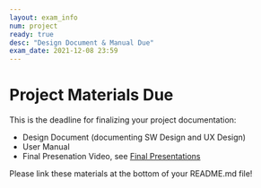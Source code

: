 ```yaml
---
layout: exam_info
num: project
ready: true
desc: "Design Document & Manual Due"
exam_date: 2021-12-08 23:59
---
```


# Project Materials Due

This is the deadline for finalizing your project documentation:
* Design Document (documenting SW Design and UX Design)
* User Manual
* Final Presenation Video, see [Final Presentations](https://ucsb-cs148.github.io/s21/exam/project_presentations/)

Please link these materials at the bottom of your README.md file!

